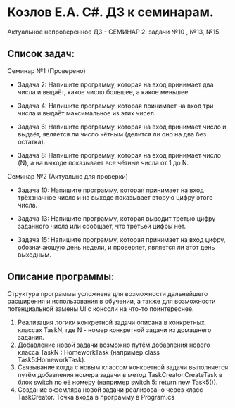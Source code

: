 # Козлов Е.А. C#. ДЗ к семинарам.

Актуальное непроверенное ДЗ - СЕМИНАР 2:  задачи №10 , №13, №15.

## Список задач: 
Семинар №1 (Проверено)
* Задача 2: Напишите программу, которая на вход принимает два числа и выдаёт, какое число большее, а какое меньшее.

* Задача 4: Напишите программу, которая принимает на вход три числа и выдаёт максимальное из этих чисел.

* Задача 6: Напишите программу, которая на вход принимает число и выдаёт, является ли число чётным (делится ли оно на два без остатка).

* Задача 8: Напишите программу, которая на вход принимает число (N), а на выходе показывает все чётные числа от 1 до N.

Семинар №2 (Актуально для проверки)

* Задача 10: Напишите программу, которая принимает на вход трёхзначное число и на выходе показывает вторую цифру этого числа.

* Задача 13: Напишите программу, которая выводит третью цифру заданного числа или сообщает, что третьей цифры нет.

* Задача 15: Напишите программу, которая принимает на вход цифру, обозначающую день недели, и проверяет, является ли этот день выходным.


## Описание программы:
Структура программы усложнена для возможности дальнейшего расширения и использования в обучении, а также для возможности потенциальной замены UI с консоли на что-то поинтереснее.

1. Реализация логики конкретной задачи описана в конкретных классах TaskN, где N - номер конкретной задачи из домашнего задания.
2. Добавление новой задачи возможно путём добавления нового класса TaskN : HomeworkTask (например class Task5:HomeworkTask).
3. Связывание когда с новым классом конкретной задачи выполняется путём добавления номера задачи в метод TaskCreator.CreateTask в блок switch по её номеру (например switch 5: return new Task5()).
4. Создание экземляра новой задачи реализовано через класс TaskCreator.
Точка входа в программу в Program.cs
